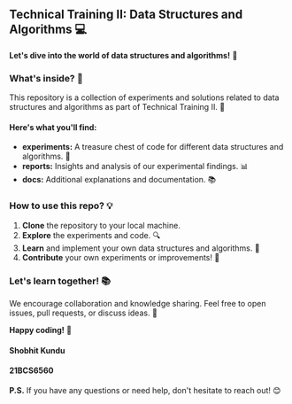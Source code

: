 ## Technical Training II: Data Structures and Algorithms 💻

**Let's dive into the world of data structures and algorithms!** 🚀

### What's inside? 🤔

This repository is a collection of experiments and solutions related to data structures and algorithms as part of Technical Training II. 🧪

#### Here's what you'll find:
* **experiments:** A treasure chest of code for different data structures and algorithms. 💎
* **reports:** Insights and analysis of our experimental findings. 📊
* **docs:** Additional explanations and documentation. 📚

### How to use this repo? 💡

1. **Clone** the repository to your local machine. 
2. **Explore** the experiments and code. 🔍
3. **Learn** and implement your own data structures and algorithms. 💪
4. **Contribute** your own experiments or improvements! 🤝

### Let's learn together! 📚

We encourage collaboration and knowledge sharing. Feel free to open issues, pull requests, or discuss ideas. 💬

**Happy coding!** 🎉

#### Shobhit Kundu
#### 21BCS6560

**P.S.** If you have any questions or need help, don't hesitate to reach out! 😊
